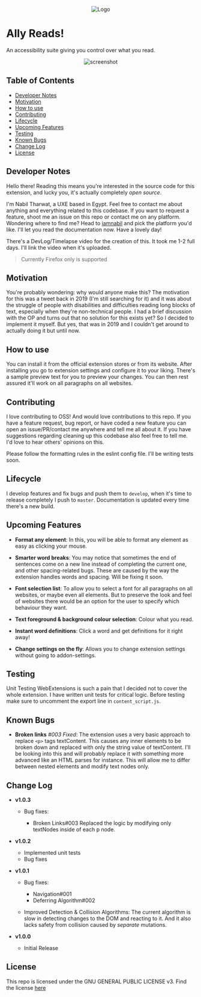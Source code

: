 <center>

<p align="center">

![Logo](https://kl13nt.github.io/ally-reads/img/icon.png)

</p>

</center>

# Ally Reads!
An accessibility suite giving you control over what you read.

<center>

<p align="center">

![screenshot](https://kl13nt.github.io/ally-reads/img/screenshot.PNG)

</p>

</center>

## Table of Contents
- [Developer Notes](#Developer-Notes)
- [Motivation](#Motivation)
- [How to use](#How-to-use)
- [Contributing](#Contributing)
- [Lifecycle](#Lifecycle)
- [Upcoming Features](#Upcoming-Features)
- [Testing](#Testing)
- [Known Bugs](#Known-Bugs)
- [Change Log](#Change-Log)
- [License](#License)

## Developer Notes
Hello there! Reading this means you're interested in the source code for this extension, and lucky you, it's actually completely *open source*.

I'm Nabil Tharwat, a UXE based in Egypt. Feel free to contact me about anything and everything related to this codebase. If you want to request a feature, shoot me an issue on this repo or contact me on any platform. Wondering where to find me? Head to [iamnabil](https://iamnabil.me/about) and pick the platform you'd like. I'll let you read the documentation now. Have a lovely day!

There's a DevLog/Timelapse video for the creation of this. It took me 1-2 full days. I'll link the video when it's uploaded.

> Currently Firefox only is supported

## Motivation
You're probably wondering: why would anyone make this? The motivation for this was a tweet back in 2019 (I'm still searching for it) and it was about the struggle of people with disabilities and difficulties reading long blocks of text, especially when they're non-technical people. I had a brief discussion with the OP and turns out that no solution for this exists yet? So I decided to implement it myself. But yes, that was in 2019 and I couldn't get around to actually doing it but until now.

## How to use
You can install it from the official extension stores or from its website. After installing you go to extension settings and configure it to your liking. There's a sample preview text for you to preview your changes. You can then rest assured it'll work on all paragraphs on all websites.

## Contributing
I love contributing to OSS! And would love contributions to this repo. If you have a feature request, bug report, or have coded a new feature you can open an issue/PR/contact me anywhere and tell me all about it. If you have suggestions regarding cleaning up this codebase also feel free to tell me. I'd love to hear others' opinions on this.

Please follow the formatting rules in the eslint config file. I'll be writing tests soon.

## Lifecycle
I develop features and fix bugs and push them to `develop`, when it's time to release completely I push to `master`. Documentation is updated every time there's a new build.

## Upcoming Features
- **Format any element**: In this, you will be able to format any element as easy as clicking your mouse.

- **Smarter word breaks**: You may notice that sometimes the end of sentences come on a new line instead of completing the current one, and other spacing-related bugs. These are caused by the way the extension handles words and spacing. Will be fixing it soon.

- **Font selection list**: To allow you to select a font for all paragraphs on all websites, or maybe even all elements. But to preserve the look and feel of websites there would be an option for the user to specify which behaviour they want.

- **Text foreground & background colour selection**: Colour what you read.

- **Instant word definitions**: Click a word and get definitions for it right away!

- **Change settings on the fly**: Allows you to change extension settings without going to addon-settings.

## Testing
Unit Testing WebExtensions is such a pain that I decided not to cover the whole extension. I have written unit tests for critical logic. Before testing make sure to uncomment the export line in `content_script.js`.

## Known Bugs
- **Broken links** *#003* *Fixed*: The extension uses a very basic approach to replace `<p>` tags textContent. This causes any inner elements to be broken down and replaced with only the string value of textContent. I'll be looking into this and will probably replace it with something more advanced like an HTML parses for instance. This will allow me to differ between nested elements and modify text nodes only.

## Change Log
- **v1.0.3**
	- Bug fixes:

		- Broken Links#003 Replaced the logic by modifying only textNodes inside of each p node.

- **v1.0.2**
	- Implemented unit tests
	- Bug fixes

- **v1.0.1**
	- Bug fixes:

		- Navigation#001
		- Deferring Algorithm#002

	- Improved Detection & Collision Algorithms: The current algorithm is slow in detecting changes to the DOM and reacting to it. And it also lacks safety from collision caused by *separate* mutations.

- **v1.0.0**
	- Initial Release

## License
This repo is licensed under the GNU GENERAL PUBLIC LICENSE v3. Find the license [here](../license)